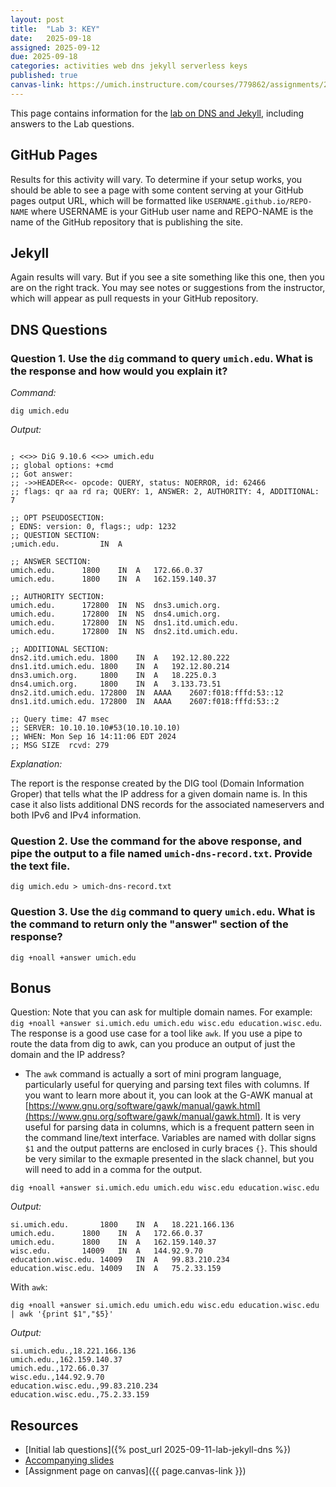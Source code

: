 ```yaml
---
layout: post
title:  "Lab 3: KEY"
date:   2025-09-18
assigned: 2025-09-12
due: 2025-09-18
categories: activities web dns jekyll serverless keys
published: true
canvas-link: https://umich.instructure.com/courses/779862/assignments/2877253
---
```


This page contains information for the [lab on DNS and Jekyll](), including answers to the Lab questions.

## GitHub Pages

Results for this activity will vary. To determine if your setup works, you should be able to see a page with some content serving at your GitHub pages output URL, which will be formatted like `USERNAME.github.io/REPO-NAME` where USERNAME is your GitHub user name and REPO-NAME is the name of the GitHub repository that is publishing the site.

## Jekyll

Again results will vary. But if you see a site something like this one, then you are on the right track.
You may see notes or suggestions from the instructor, which will appear as pull requests
in your GitHub repository.

## DNS Questions

### Question 1. Use the `dig` command to query `umich.edu`. What is the response and how would you explain it?

_Command:_
```shell
dig umich.edu
```

_Output:_
```

; <<>> DiG 9.10.6 <<>> umich.edu
;; global options: +cmd
;; Got answer:
;; ->>HEADER<<- opcode: QUERY, status: NOERROR, id: 62466
;; flags: qr aa rd ra; QUERY: 1, ANSWER: 2, AUTHORITY: 4, ADDITIONAL: 7

;; OPT PSEUDOSECTION:
; EDNS: version: 0, flags:; udp: 1232
;; QUESTION SECTION:
;umich.edu.			IN	A

;; ANSWER SECTION:
umich.edu.		1800	IN	A	172.66.0.37
umich.edu.		1800	IN	A	162.159.140.37

;; AUTHORITY SECTION:
umich.edu.		172800	IN	NS	dns3.umich.org.
umich.edu.		172800	IN	NS	dns4.umich.org.
umich.edu.		172800	IN	NS	dns1.itd.umich.edu.
umich.edu.		172800	IN	NS	dns2.itd.umich.edu.

;; ADDITIONAL SECTION:
dns2.itd.umich.edu.	1800	IN	A	192.12.80.222
dns1.itd.umich.edu.	1800	IN	A	192.12.80.214
dns3.umich.org.		1800	IN	A	18.225.0.3
dns4.umich.org.		1800	IN	A	3.133.73.51
dns2.itd.umich.edu.	172800	IN	AAAA	2607:f018:fffd:53::12
dns1.itd.umich.edu.	172800	IN	AAAA	2607:f018:fffd:53::2

;; Query time: 47 msec
;; SERVER: 10.10.10.10#53(10.10.10.10)
;; WHEN: Mon Sep 16 14:11:06 EDT 2024
;; MSG SIZE  rcvd: 279
```

_Explanation:_

The report is the response created by the DIG tool (Domain Information Groper)
that tells what the IP address for a given domain name is. In this case it also lists
additional DNS records for the associated nameservers and both IPv6 and IPv4 information.

### Question 2. Use the command for the above response, and pipe the output to a file named `umich-dns-record.txt`. Provide the text file.

```shell
dig umich.edu > umich-dns-record.txt
```

### Question 3. Use the `dig` command to query `umich.edu`. What is the command to return only the "answer" section of the response?  

```shell
dig +noall +answer umich.edu
```

## Bonus

Question: Note that you can ask for multiple domain names. For example: `dig +noall +answer si.umich.edu umich.edu wisc.edu education.wisc.edu`. The response is a good use case for a tool like `awk`. If you use a pipe to route the data from dig to awk, can you produce an output of just the domain and the IP address? 
  * The `awk` command is actually a sort of mini program language, particularly useful for querying and parsing text files with columns. If you want to learn more about it, you can look at the G-AWK manual at [https://www.gnu.org/software/gawk/manual/gawk.html](https://www.gnu.org/software/gawk/manual/gawk.html). It is very useful for parsing data in columns, which is a frequent pattern seen in the command line/text interface. Variables are named with dollar signs `$1` and the output patterns are enclosed in curly braces `{}`. This should be very similar to the exmaple presented in the slack channel, but you will need to add in a comma for the output.

```shell
dig +noall +answer si.umich.edu umich.edu wisc.edu education.wisc.edu
```

_Output:_
```
si.umich.edu.		1800	IN	A	18.221.166.136
umich.edu.		1800	IN	A	172.66.0.37
umich.edu.		1800	IN	A	162.159.140.37
wisc.edu.		14009	IN	A	144.92.9.70
education.wisc.edu.	14009	IN	A	99.83.210.234
education.wisc.edu.	14009	IN	A	75.2.33.159
```

With `awk`:

```shell
dig +noall +answer si.umich.edu umich.edu wisc.edu education.wisc.edu | awk '{print $1","$5}'
```

_Output:_

```shell
si.umich.edu.,18.221.166.136
umich.edu.,162.159.140.37
umich.edu.,172.66.0.37
wisc.edu.,144.92.9.70
education.wisc.edu.,99.83.210.234
education.wisc.edu.,75.2.33.159
```

## Resources

* [Initial lab questions]({% post_url 2025-09-11-lab-jekyll-dns %})
* [Accompanying slides][slides]
* [Assignment page on canvas]({{ page.canvas-link }})

[slides]: https://docs.google.com/presentation/d/1H6oIeagBhuTj7Yj5nxJV3nq6a7UucVlOsJZM2grV0q4/edit?usp=drive_link

